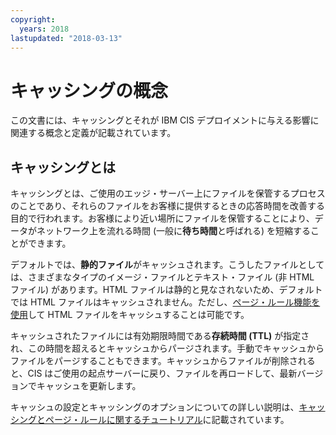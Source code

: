 ```yaml
---
copyright:
  years: 2018
lastupdated: "2018-03-13"
---
```


# キャッシングの概念

この文書には、キャッシングとそれが IBM CIS デプロイメントに与える影響に関連する概念と定義が記載されています。

## キャッシングとは

キャッシングとは、ご使用のエッジ・サーバー上にファイルを保管するプロセスのことであり、それらのファイルをお客様に提供するときの応答時間を改善する目的で行われます。お客様により近い場所にファイルを保管することにより、データがネットワーク上を流れる時間 (一般に**待ち時間**と呼ばれる) を短縮することができます。

デフォルトでは、**静的ファイル**がキャッシュされます。こうしたファイルとしては、さまざまなタイプのイメージ・ファイルとテキスト・ファイル (非 HTML ファイル) があります。HTML ファイルは静的と見なされないため、デフォルトでは HTML ファイルはキャッシュされません。ただし、[ページ・ルール機能を使用](using-page-rules.html)して HTML ファイルをキャッシュすることは可能です。

キャッシュされたファイルには有効期限時間である**存続時間 (TTL)** が指定され、この時間を超えるとキャッシュからパージされます。手動でキャッシュからファイルをパージすることもできます。キャッシュからファイルが削除されると、CIS はご使用の起点サーバーに戻り、ファイルを再ロードして、最新バージョンでキャッシュを更新します。

キャッシュの設定とキャッシングのオプションについての詳しい説明は、[キャッシングとページ・ルールに関するチュートリアル](caching-with-page-rules.html)に記載されています。

